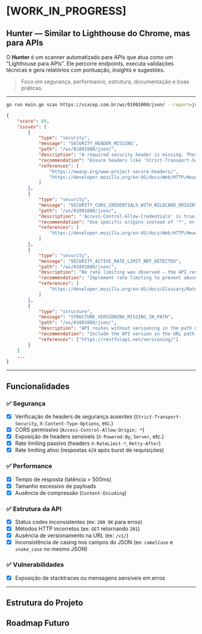 # [WORK_IN_PROGRESS]

## Hunter — Similar to Lighthouse do Chrome, mas para APIs

O **Hunter** é um scanner automatizado para APIs que atua como um "Lighthouse para APIs". Ele percorre endpoints, executa validações técnicas e gera relatórios com pontuação, insights e sugestões.

> Foco em segurança, performance, estrutura, documentação e boas práticas.

---

```bash
go run main.go scan https://viacep.com.br/ws/01001000/json/ --report=json
```

```json
{
    "score": 60,
    "issues": [
        {
            "type": "security",
            "message": "SECURITY_HEADER_MISSING",
            "path": "/ws/01001000/json/",
            "description": "A required security header is missing. These headers help protect against common vulnerabilities such as clickjacking, MIME-type sniffing, and XSS.",
            "recommendation": "Ensure headers like 'Strict-Transport-Security', 'X-Content-Type-Options', 'X-Frame-Options', 'X-XSS-Protection', and 'Referrer-Policy' are included in responses.",
            "references": [
                "https://owasp.org/www-project-secure-headers/",
                "https://developer.mozilla.org/en-US/docs/Web/HTTP/Headers"
            ]
        },
        {
            "type": "security",
            "message": "SECURITY_CORS_CREDENTIALS_WITH_WILDCARD_ORIGIN",
            "path": "/ws/01001000/json/",
            "description": "'Access-Control-Allow-Credentials' is true while origin is '*', which is invalid per the CORS spec and creates security risks.",
            "recommendation": "Use specific origins instead of '*', or disable credentials if open access is required.",
            "references": [
                "https://developer.mozilla.org/en-US/docs/Web/HTTP/Headers/Access-Control-Allow-Credentials"
            ]
        },
        {
            "type": "security",
            "message": "SECURITY_ACTIVE_RATE_LIMIT_NOT_DETECTED",
            "path": "/ws/01001000/json/",
            "description": "No rate limiting was observed — the API responded normally to multiple rapid requests.",
            "recommendation": "Implement rate limiting to prevent abuse and reduce attack surface.",
            "references": [
                "https://developer.mozilla.org/en-US/docs/Glossary/Rate_limit"
            ]
        },
        {
            "type": "structure",
            "message": "STRUCTURE_VERSIONING_MISSING_IN_PATH",
            "path": "/ws/01001000/json/",
            "description": "API routes without versioning in the path make it difficult to evolve the API without breaking existing clients.",
            "recommendation": "Include the API version in the URL path (e.g., /v1/resource) to support backward compatibility.",
            "references": ["https://restfulapi.net/versioning/"]
        }
    ]
    ...
}
```

---

## Funcionalidades

### ✅ Segurança

-   [x] Verificação de headers de segurança ausentes (`Strict-Transport-Security`, `X-Content-Type-Options`, etc.)
-   [x] CORS permissivo (`Access-Control-Allow-Origin: *`)
-   [x] Exposição de headers sensíveis (`X-Powered-By`, `Server`, etc.)
-   [x] Rate limiting passivo (headers `X-RateLimit-*`, `Retry-After`)
-   [x] Rate limiting ativo (respostas `429` após burst de requisições)

### ✅ Performance

-   [x] Tempo de resposta (latência > 500ms)
-   [x] Tamanho excessivo de payloads
-   [x] Ausência de compressão (`Content-Encoding`)

### ✅ Estrutura da API

-   [x] Status codes inconsistentes (ex: `200 OK` para erros)
-   [x] Métodos HTTP incorretos (ex: `GET` retornando `201`)
-   [x] Ausência de versionamento na URL (ex: `/v1/`)
-   [x] Inconsistência de casing nos campos do JSON (ex: `camelCase` e `snake_case` no mesmo JSON)

### ✅ Vulnerabilidades

-   [x] Exposição de stacktraces ou mensagens sensíveis em erros

---

## Estrutura do Projeto

## Roadmap Futuro
